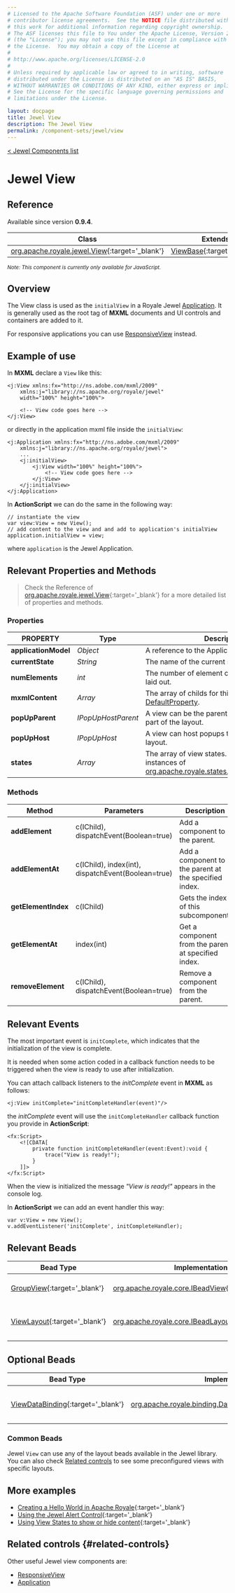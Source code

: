 ```yaml
---
# Licensed to the Apache Software Foundation (ASF) under one or more
# contributor license agreements.  See the NOTICE file distributed with
# this work for additional information regarding copyright ownership.
# The ASF licenses this file to You under the Apache License, Version 2.0
# (the "License"); you may not use this file except in compliance with
# the License.  You may obtain a copy of the License at
# 
# http://www.apache.org/licenses/LICENSE-2.0
# 
# Unless required by applicable law or agreed to in writing, software
# distributed under the License is distributed on an "AS IS" BASIS,
# WITHOUT WARRANTIES OR CONDITIONS OF ANY KIND, either express or implied.
# See the License for the specific language governing permissions and
# limitations under the License.

layout: docpage
title: Jewel View
description: The Jewel View
permalink: /component-sets/jewel/view
---
```

[< Jewel Components list](component-sets/jewel)

# Jewel View

## Reference

Available since version __0.9.4__.

| Class                 	    | Extends                           | Implements	                    |
|------------------------------	|----------------------------------	|---------------------------------  |
| [org.apache.royale.jewel.View](https://royale.apache.org/asdoc/index.html#!org.apache.royale.jewel/View){:target='_blank'} | [ViewBase](https://royale.apache.org/asdoc/index.html#!org.apache.royale.jewel.supportClasses.view/ViewBase){:target='_blank'} | [IMXMLDocument](https://royale.apache.org/asdoc/index.html#!org.apache.royale.core/IMXMLDocument){:target='_blank'} |

<sup>_Note: This component is currently only available for JavaScript._</sup>

## Overview

The View class is used as the `initialView` in a Royale Jewel [Application](component-sets/jewel/application). It is generally used as the root tag of __MXML__ documents and UI controls and containers are added to it.

For responsive applications you can use [ResponsiveView](component-sets/jewel/responsiveview) instead.

## Example of use

In __MXML__ declare a `View` like this:

```mxml
<j:View xmlns:fx="http://ns.adobe.com/mxml/2009" 
	xmlns:j="library://ns.apache.org/royale/jewel"
	width="100%" height="100%">

    <!-- View code goes here -->
</j:View>
```

or directly in the application mxml file inside the `initialView`:

```mxml
<j:Application xmlns:fx="http://ns.adobe.com/mxml/2009" 
	xmlns:j="library://ns.apache.org/royale/jewel">
	...
	<j:initialView>
		<j:View width="100%" height="100%">
			<!-- View code goes here -->
		</j:View>
	</j:initialView>
</j:Application>
```

In __ActionScript__ we can do the same in the following way:

```as3
// instantiate the view
var view:View = new View();
// add content to the view and and add to application's initialView
application.initialView = view;
```

where `application` is the Jewel Application.

## Relevant Properties and Methods

> Check the Reference of [org.apache.royale.jewel.View](https://royale.apache.org/asdoc/index.html#!org.apache.royale.jewel/View){:target='_blank'} for a more detailed list of properties and methods.

### Properties

| PROPERTY 	             | Type   	    | Description                                                                                           |
|----------------------- |--------------| ------------------------------------------------------------------------------------------------------|
| __applicationModel__   | _Object_ 	| A reference to the Application's model.                                               				|
| __currentState__   	 | _String_ 	| The name of the current state.                                                                        |
| __numElements__   	 | _int_ 	    | The number of element children that can be laid out.                                                  |
| __mxmlContent__   	 | _Array_ 	    | The array of childs for this view. Is the [DefaultProperty](features/as3/metadata#default-property). |
| __popUpParent__   	 | _IPopUpHostParent_ | A view can be the parent of a popup that will be part of the layout.                            |
| __popUpHost__		   	 | _IPopUpHost_ | A view can host popups that will be part of the layout.                                         		|
| __states__        	 | _Array_ 	    | The array of view states. These should be instances of [org.apache.royale.states.State](https://royale.apache.org/asdoc/index.html#!org.apache.royale.states/State){:target='_blank'}|

### Methods

| Method    	       | Parameters                                                     |Description                                            |
|----------------------|----------------------------------------------------------------|-------------------------------------------------------|
| __addElement__   	   | c(IChild), dispatchEvent(Boolean=true) 	                    | Add a component to the parent.	                    |
| __addElementAt__     | c(IChild), index(int), dispatchEvent(Boolean=true) 	        | Add a component to the parent at the specified index.	|
| __getElementIndex__  | c(IChild)                                           	        | Gets the index of this subcomponent.	                |
| __getElementAt__     | index(int)                                         	        | Get a component from the parent at specified index.	|
| __removeElement__    | c(IChild), dispatchEvent(Boolean=true) 	                    | Remove a component from the parent.	                |

## Relevant Events

The most important event is `initComplete`, which indicates that the initialization of the view is complete.

It is needed when some action coded in a callback function needs to be triggered when the view is ready to use after initialization.

You can attach callback listeners to the _initComplete_ event in __MXML__ as follows:

```mxml
<j:View initComplete="initCompleteHandler(event)"/>
```

the _initComplete_ event will use the `initCompleteHandler` callback function you provide in __ActionScript__:

```mxml
<fx:Script>
    <![CDATA[      
        private function initCompleteHandler(event:Event):void {
            trace("View is ready!");
        }
    ]]>
</fx:Script>
```

When the view is initialized the message _"View is ready!"_ appears in the console log.

In __ActionScript__ we can add an event handler this way: 

```as3
var v:View = new View();
v.addEventListener('initComplete', initCompleteHandler);
```

## Relevant Beads

| Bead Type       	| Implementation                               	  | Description                                     |
|-----------------	|------------------------------------------------ |------------------------------------------------	|
| [GroupView](https://royale.apache.org/asdoc/index.html#!org.apache.royale.html.beads/GroupView){:target='_blank'}      	| [org.apache.royale.core.IBeadView](https://royale.apache.org/asdoc/index.html#!org.apache.royale.core/IBeadView){:target='_blank'} | This is the default view bead.	|
| [ViewLayout](https://royale.apache.org/asdoc/index.html#!org.apache.royale.jewel.beads.layouts/ViewLayout){:target='_blank'}      	| [org.apache.royale.core.IBeadLayout](https://royale.apache.org/asdoc/index.html#!org.apache.royale.core/IBeadLayout){:target='_blank'} | This is the default layout bead.	|

## Optional Beads

| Bead Type       	| Implementation                               	  | Description                                     |
|-----------------	|------------------------------------------------ |------------------------------------------------	|
| [ViewDataBinding](https://royale.apache.org/asdoc/index.html#!org.apache.royale.binding/ViewDataBinding){:target='_blank'}      	| [org.apache.royale.binding.DataBindingBase](https://royale.apache.org/asdoc/index.html#!org.apache.royale.binding/DataBindingBase){:target='_blank'} | Provide binding capabilities to the view.	|

### Common Beads

Jewel `View` can use any of the layout beads available in the Jewel library. You can also check [Related controls](component-sets/jewel/view.html#related-controls) to see some preconfigured views with specific layouts.

## More examples

* [Creating a Hello World in Apache Royale](https://royale.apache.org/creating-a-hello-world-in-apache-royale/){:target='_blank'}
* [Using the Jewel Alert Control](https://royale.apache.org/using-jewel-alert-control/){:target='_blank'}
* [Using View States to show or hide content](https://royale.codeoscopic.com/using-view-states-to-show-or-hide-content/){:target='_blank'}

## Related controls {#related-controls}

Other useful Jewel view components are:

* [ResponsiveView](component-sets/jewel/responsiveview)
* [Application](component-sets/jewel/application)
